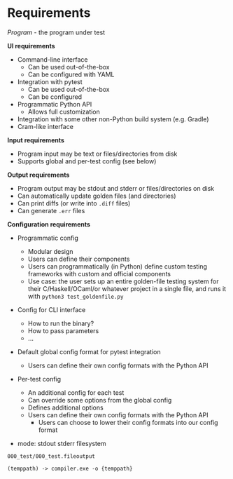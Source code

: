 Requirements
============

_Program_ - the program under test

**UI requirements**

* Command-line interface
    * Can be used out-of-the-box
    * Can be configured with YAML
* Integration with pytest
    * Can be used out-of-the-box
    * Can be configured
* Programmatic Python API
    * Allows full customization
* Integration with some other non-Python build system (e.g. Gradle)
* Cram-like interface

**Input requirements**

* Program input may be text or files/directories from disk
* Supports global and per-test config (see below)

**Output requirements**

* Program output may be stdout and stderr or files/directories on disk
* Can automatically update golden files (and directories)
* Can print diffs (or write into `.diff` files)
* Can generate `.err` files

**Configuration requirements**

* Programmatic config
    * Modular design
    * Users can define their components
    * Users can programmatically (in Python) define custom testing frameworks with custom and official components
    * Use case: the user sets up an entire golden-file testing system for their C/Haskell/OCaml/or whatever project in a single file, and runs it with `python3 test_goldenfile.py`
* Config for CLI interface
    * How to run the binary?
    * How to pass parameters
    * ...
* Default global config format for pytest integration
    * Users can define their own config formats with the Python API
* Per-test config
    * An additional config for each test
    * Can override some options from the global config
    * Defines additional options
    * Users can define their own config formats with the Python API
        * Users can choose to lower their config formats into our config format

* mode: stdout stderr filesystem

`000_test/000_test.fileoutput`

```
(temppath) -> compiler.exe -o {temppath}
```
